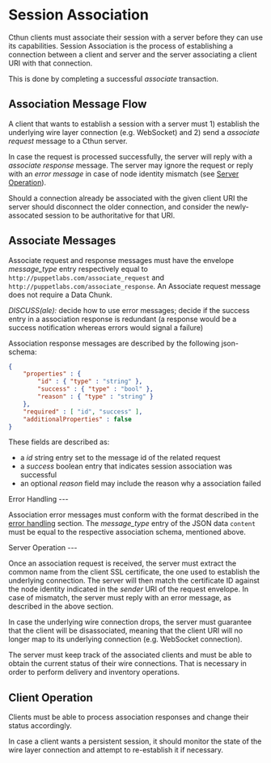 Session Association
===

Cthun clients must associate their session with a server before they can use
its capabilities. Session Association is the process of establishing a connection
between a client and server and the server associating a client URI with that connection.

This is done by completing a successful _associate_ transaction.

Association Message Flow
---

A client that wants to establish a session with a server must 1) establish the
underlying wire layer connection (e.g. WebSocket) and 2) send a *associate request*
message to a Cthun server.

In case the request is processed successfully, the server will reply with a
*associate response* message. The server may ignore the request or reply with an
*error message* in case of node identity mismatch (see
[Server Operation](#server_operation)).

Should a connection already be associated with the given client URI the server
should disconnect the older connection, and consider the newly-assocated
session to be authoritative for that URI.

Associate Messages
---

Associate request and response messages must have the envelope *message_type* entry
respectively equal to `http://puppetlabs.com/associate_request` and
`http://puppetlabs.com/associate_response`. An Associate request message does not
require a Data Chunk.

*DISCUSS(ale):* decide how to use error messages; decide if the success entry
    in a association response is redundant (a response would be a success notification
    whereas errors would signal a failure)

Association response messages are described by the following json-schema:

```json
{
    "properties" : {
        "id" : { "type" : "string" },
        "success" : { "type" : "bool" },
        "reason" : { "type" : "string" }
    },
    "required" : [ "id", "success" ],
    "additionalProperties" : false
}
```
These fields are described as:

 - a *id* string entry set to the message id of the related request
 - a *success* boolean entry that indicates session association was successful
 - an optional *reason* field may include the reason why a association failed

<a name="error_handling"/>
Error Handling
---

Association error messages must conform with the format described in the
[error handling][2] section. The *message_type* entry of the JSON data `content`
must be equal to the respective association schema, mentioned above.

<a name="server_operation"/>
Server Operation
---

Once an association request is received, the server must extract the common name
from the client SSL certificate, the one used to establish the underlying connection. The
server will then match the certificate ID against the node identity indicated in
the *sender* URI of the request envelope. In case of mismatch, the server must
reply with an error message, as described in the above section.

In case the underlying wire connection drops, the server must guarantee that the
client will be disassociated, meaning that the client URI will no longer map to
its underlying connection (e.g. WebSocket connection).

The server must keep track of the associated clients and must be
able to obtain the current status of their wire connections. That is necessary
in order to perform delivery and inventory operations.

Client Operation
---

Clients must be able to process association responses and change their status
accordingly.

In case a client wants a persistent session, it should monitor the
state of the wire layer connection and attempt to re-establish it if necessary.

[1]: uri.md
[2]: error_handling.md
